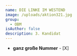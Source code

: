 ```yaml
---
name: DIE LINKE IM WESTEND
image: /uploads/aktion321.jpg
group:
  - OBM
isAuthor: false
description: 3. Kandidat
---
```

- **ganz große Nummer** - [X]